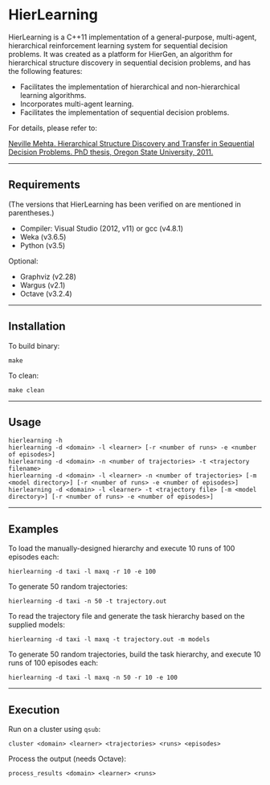 HierLearning
============

HierLearning is a C++11 implementation of a general-purpose, multi-agent, hierarchical reinforcement learning system for sequential decision problems. It was created as a platform for HierGen, an algorithm for hierarchical structure discovery in sequential decision problems, and has the following features:
* Facilitates the implementation of hierarchical and non-hierarchical learning algorithms.
* Incorporates multi-agent learning.
* Facilitates the implementation of sequential decision problems.

For details, please refer to:

[Neville Mehta. Hierarchical Structure Discovery and Transfer in Sequential Decision Problems. PhD thesis, Oregon State University, 2011.](https://drive.google.com/open?id=0B2wbKjDk83GxcWVlNDNLRFQwYVU)


------------
Requirements
------------

(The versions that HierLearning has been verified on are mentioned in parentheses.)

* Compiler: Visual Studio (2012, v11) or gcc (v4.8.1)
* Weka (v3.6.5)
* Python (v3.5)

Optional:
* Graphviz (v2.28)
* Wargus (v2.1)
* Octave (v3.2.4)


------------
Installation
------------

To build binary:

	make

To clean:

	make clean


-----
Usage
-----

	hierlearning -h
	hierlearning -d <domain> -l <learner> [-r <number of runs> -e <number of episodes>]
	hierlearning -d <domain> -n <number of trajectories> -t <trajectory filename>
	hierlearning -d <domain> -l <learner> -n <number of trajectories> [-m <model directory>] [-r <number of runs> -e <number of episodes>]
	hierlearning -d <domain> -l <learner> -t <trajectory file> [-m <model directory>] [-r <number of runs> -e <number of episodes>]


--------
Examples
--------

To load the manually-designed hierarchy and execute 10 runs of 100 episodes each:

	hierlearning -d taxi -l maxq -r 10 -e 100

To generate 50 random trajectories:

	hierlearning -d taxi -n 50 -t trajectory.out

To read the trajectory file and generate the task hierarchy based on the supplied models:

	hierlearning -d taxi -l maxq -t trajectory.out -m models

To generate 50 random trajectories, build the task hierarchy, and execute 10 runs of 100 episodes each:

	hierlearning -d taxi -l maxq -n 50 -r 10 -e 100


---------
Execution
---------

Run on a cluster using `qsub`:

	cluster <domain> <learner> <trajectories> <runs> <episodes>

Process the output (needs Octave):

	process_results <domain> <learner> <runs>
